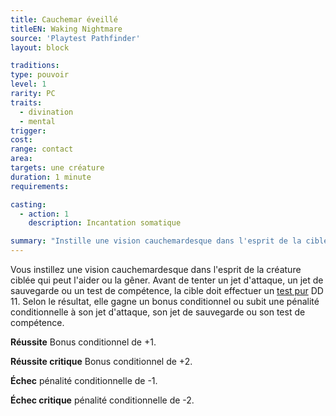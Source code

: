 ```yaml
---
title: Cauchemar éveillé
titleEN: Waking Nightmare
source: 'Playtest Pathfinder'
layout: block

traditions:
type: pouvoir
level: 1
rarity: PC
traits:
  - divination
  - mental
trigger: 
cost: 
range: contact
area: 
targets: une créature
duration: 1 minute
requirements: 

casting:
  - action: 1
    description: Incantation somatique

summary: "Instille une vision cauchemardesque dans l'esprit de la cible qui peut l'aider ou la gêner."
---
```

Vous instillez une vision cauchemardesque dans l'esprit de la créature ciblée qui peut l'aider ou la gêner. Avant de tenter un jet d'attaque, un jet de sauvegarde ou un test de compétence, la cible doit effectuer un [test pur](/ch9-jouer-à-pathfinder/tests.html#tests-pur) DD 11. Selon le résultat, elle gagne un bonus conditionnel ou subit une pénalité conditionnelle à son jet d'attaque, son jet de sauvegarde ou son test de compétence.

**Réussite** Bonus conditionnel de +1.

**Réussite critique** Bonus conditionnel de +2.

**Échec** pénalité conditionnelle de -1.

**Échec critique** pénalité conditionnelle de -2.
